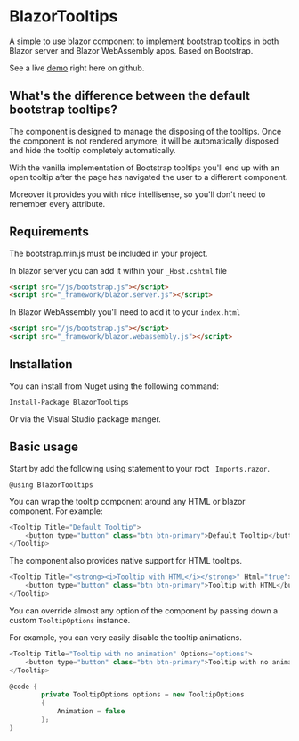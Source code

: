# BlazorTooltips
A simple to use blazor component to implement bootstrap tooltips in both Blazor server and Blazor WebAssembly apps. Based on Bootstrap.

See a live [demo](https://marvinklein1508.github.io/BlazorTooltips/) right here on github.

## What's the difference between the default bootstrap tooltips?
The component is designed to manage the disposing of the tooltips. Once the component is not rendered anymore, it will be automatically disposed and hide the tooltip completely automatically.

With the vanilla implementation of Bootstrap tooltips you'll end up with an open tooltip after the page has navigated the user to a different component.

Moreover it provides you with nice intellisense, so you'll don't need to remember every attribute.

## Requirements
The bootstrap.min.js must be included in your project.

In blazor server you can add it within your `_Host.cshtml` file

```html
<script src="/js/bootstrap.js"></script>
<script src="_framework/blazor.server.js"></script>
```

In Blazor WebAssembly you'll need to add it to your `index.html`

```html
<script src="/js/bootstrap.js"></script>
<script src="_framework/blazor.webassembly.js"></script>
```


## Installation

You can install from Nuget using the following command:

`Install-Package BlazorTooltips`

Or via the Visual Studio package manger.

## Basic usage
Start by add the following using statement to your root `_Imports.razor`.

    @using BlazorTooltips


You can wrap the tooltip component around any HTML or blazor component. For example:
```csharp
<Tooltip Title="Default Tooltip">
    <button type="button" class="btn btn-primary">Default Tooltip</button>
</Tooltip>
```

The component also provides native support for HTML tooltips.

```csharp
<Tooltip Title="<strong><i>Tooltip with HTML</i></strong>" Html="true">
    <button type="button" class="btn btn-primary">Tooltip with HTML</button>
</Tooltip>
```

You can override almost any option of the component by passing down a custom `TooltipOptions` instance. 

For example, you can very easily disable the tooltip animations.
```csharp
<Tooltip Title="Tooltip with no animation" Options="options">
    <button type="button" class="btn btn-primary">Tooltip with no animation</button>
</Tooltip>

@code {
        private TooltipOptions options = new TooltipOptions
        {
            Animation = false
        };
}
```


